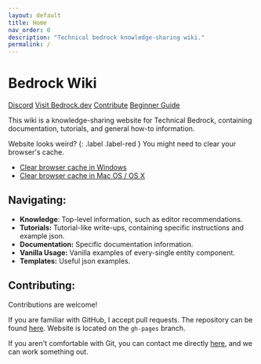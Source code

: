 ```yaml
---
layout: default
title: Home
nav_order: 0
description: "Technical bedrock knowledge-sharing wiki."
permalink: /
---
```


<head>
<!-- Google Search Console Verification - Do not remove -->
<meta name="google-site-verification" content="W1d06OlO8-380Ed7HJtoadHPKsS6f9FmAESRZ8nM5qw" />
</head>

# Bedrock Wiki 

<!-- <button class="btn js-toggle-dark-mode">Preview dark color scheme</button>

<script>
const toggleDarkMode = document.querySelector('.js-toggle-dark-mode');

jtd.addEvent(toggleDarkMode, 'click', function(){
  if (jtd.getTheme() === 'dark') {
    jtd.setTheme('light');
    toggleDarkMode.textContent = 'Dark Theme';
  } else {
    jtd.setTheme('dark');
    toggleDarkMode.textContent = 'Light Theme';
  }
});
</script> -->

<a href="https://discord.gg/XjV87YN" type="button" name="button" class="btn">Discord</a>
<a href="https://bedrock.dev/" type="button" name="button" class="btn">Visit Bedrock.dev</a>
<a href="https://github.com/SirLich/technical-bedrock" type="button" name="button" class="btn">Contribute</a>
<a href="https://guide.bedrock.dev/" type="button" name="button" class="btn">Beginner Guide</a>

This wiki is a knowledge-sharing website for Technical Bedrock, containing documentation, tutorials, and general how-to information. 

Website looks weird?
{: .label .label-red }
You might need to clear your browser's cache.
- [Clear browser cache in Windows](https://clear-my-cache.com/windows)
- [Clear browser cache in Mac OS / OS X](https://clear-my-cache.com/apple-mac-os)

## Navigating:

 - **Knowledge**: Top-level information, such as editor recommendations.
 - **Tutorials:** Tutorial-like write-ups, containing specific instructions and example json.
 - **Documentation:** Specific documentation information. 
 - **Vanilla Usage:** Vanilla examples of every-single entity component. 
 - **Templates:** Useful json examples. 

## Contributing:

Contributions are welcome!

If you are familiar with GitHub, I accept pull requests. The repository can be found [here](https://github.com/SirLich/technical-bedrock). Website is located on the `gh-pages` branch.

If you aren't comfortable with Git, you can contact me directly [here](https://discord.gg/XjV87YN), and we can work something out.

